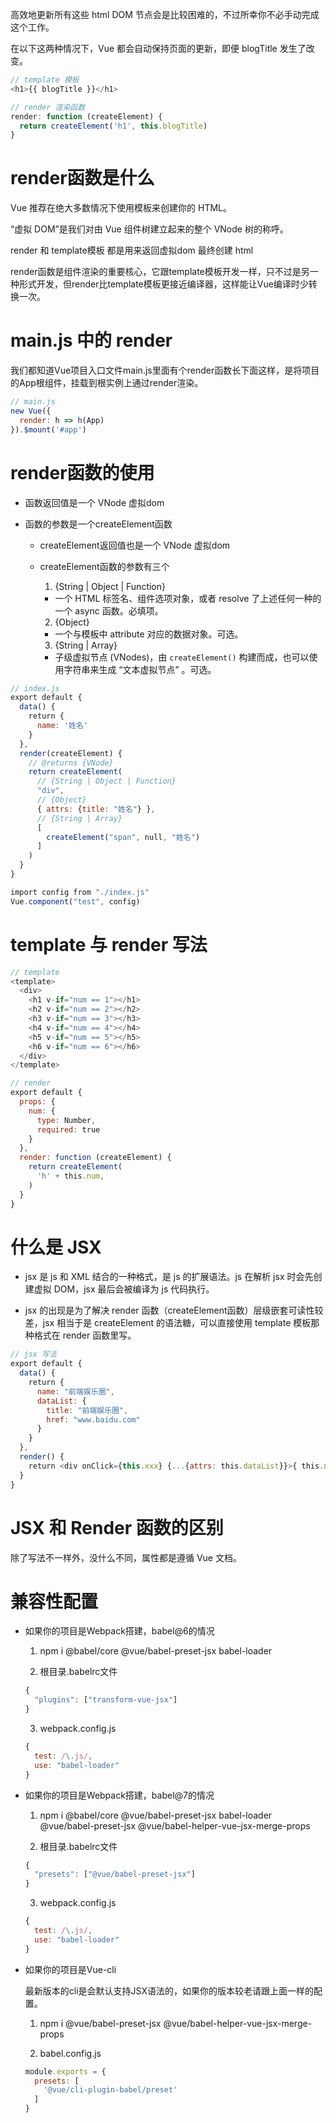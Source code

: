 
高效地更新所有这些 html DOM 节点会是比较困难的，不过所幸你不必手动完成这个工作。

在以下这两种情况下，Vue 都会自动保持页面的更新，即便 blogTitle 发生了改变。

```js
// template 模板
<h1>{{ blogTitle }}</h1>
```

```js
// render 渲染函数
render: function (createElement) {
  return createElement('h1', this.blogTitle)
}
```



# render函数是什么

Vue 推荐在绝大多数情况下使用模板来创建你的 HTML。

“虚拟 DOM”是我们对由 Vue 组件树建立起来的整个 VNode 树的称呼。

render 和 template模板 都是用来返回虚拟dom 最终创建 html

render函数是组件渲染的重要核心，它跟template模板开发一样，只不过是另一种形式开发，但render比template模板更接近编译器，这样能让Vue编译时少转换一次。


# main.js 中的 render

我们都知道Vue项目入口文件main.js里面有个render函数长下面这样，是将项目的App根组件，挂载到根实例上通过render渲染。

```js
// main.js
new Vue({
  render: h => h(App)
}).$mount('#app')
```

# render函数的使用

- 函数返回值是一个 VNode 虚拟dom

- 函数的参数是一个createElement函数

    - createElement返回值也是一个 VNode 虚拟dom 

    - createElement函数的参数有三个

      1. {String | Object | Function} 
      
        - 一个 HTML 标签名、组件选项对象，或者 resolve 了上述任何一种的一个 async 函数。必填项。

      2. {Object}

        - 一个与模板中 attribute 对应的数据对象。可选。

      3. {String | Array}
      
        - 子级虚拟节点 (VNodes)，由 `createElement()` 构建而成，也可以使用字符串来生成 “文本虚拟节点” 。可选。

```js
// index.js
export default {
  data() {
    return {
      name: '姓名'
    }
  },
  render(createElement) {
    // @returns {VNode}
    return createElement(
      // {String | Object | Function}
      "div",
      // {Object}
      { attrs: {title: "姓名"} },
      // {String | Array}
      [
        createElement("span", null, "姓名")
      ]
    )
  }
}

import config from "./index.js"
Vue.component("test", config)
```


# template 与 render 写法

```js
// template
<template>
  <div>
    <h1 v-if="num == 1"></h1>
    <h2 v-if="num == 2"></h2>
    <h3 v-if="num == 3"></h3>
    <h4 v-if="num == 4"></h4>
    <h5 v-if="num == 5"></h5>
    <h6 v-if="num == 6"></h6>
  </div>
</template>
```
```js
// render
export default {
  props: {
    num: {
      type: Number,
      required: true
    }
  },
  render: function (createElement) {
    return createElement(
      'h' + this.num,
    )
  }
}
```



# 什么是 JSX

- jsx 是 js 和 XML 结合的一种格式，是 js 的扩展语法。js 在解析 jsx 时会先创建虚拟 DOM，jsx 最后会被编译为 js 代码执行。

- jsx 的出现是为了解决 render 函数（createElement函数）层级嵌套可读性较差，jsx 相当于是 createElement 的语法糖，可以直接使用 template 模板那种格式在 render 函数里写。

```js
// jsx 写法
export default {
  data() {
    return {
      name: "前端娱乐圈",
      dataList: {
        title: "前端娱乐圈",
        href: "www.baidu.com"
      }
    }
  },
  render() {
    return <div onClick={this.xxx} {...{attrs: this.dataList}}>{ this.name }</div>
  }
}
```

# JSX 和 Render 函数的区别

除了写法不一样外，没什么不同，属性都是遵循 Vue 文档。





# 兼容性配置

- 如果你的项目是Webpack搭建，babel@6的情况

  1. npm i @babel/core @vue/babel-preset-jsx babel-loader

  2. 根目录.babelrc文件

    ```js
    {
      "plugins": ["transform-vue-jsx"]
    }
    ```

  3. webpack.config.js

    ```js
    {
      test: /\.js/,
      use: "babel-loader"
    }
    ```

- 如果你的项目是Webpack搭建，babel@7的情况

  1. npm i @babel/core @vue/babel-preset-jsx babel-loader @vue/babel-preset-jsx @vue/babel-helper-vue-jsx-merge-props

  2. 根目录.babelrc文件

    ```js
    {
      "presets": ["@vue/babel-preset-jsx"]
    }
    ```

  3. webpack.config.js

    ```js
    {
      test: /\.js/,
      use: "babel-loader"
    }
    ```

- 如果你的项目是Vue-cli

  最新版本的cli是会默认支持JSX语法的，如果你的版本较老请跟上面一样的配置。

  1. npm i @vue/babel-preset-jsx @vue/babel-helper-vue-jsx-merge-props

  2. babel.config.js

    ```js
    module.exports = {
      presets: [
        '@vue/cli-plugin-babel/preset'
      ]
    }
    ```